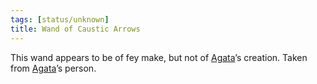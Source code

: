 ```yaml
---
tags: [status/unknown]
title: Wand of Caustic Arrows
---
```


This wand appears to be of fey make, but not of [Agata](<../../../../people/fey/agata.md>)’s creation. Taken from [Agata](<../../../../people/fey/agata.md>)’s person. 

